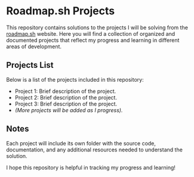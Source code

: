 # Roadmap.sh Projects

This repository contains solutions to the projects I will be solving from the [roadmap.sh](https://roadmap.sh/) website. Here you will find a collection of organized and documented projects that reflect my progress and learning in different areas of development.

## Projects List

Below is a list of the projects included in this repository:
- Project 1: Brief description of the project.
- Project 2: Brief description of the project.
- Project 3: Brief description of the project.
- *(More projects will be added as I progress).*

## Notes
Each project will include its own folder with the source code, documentation, and any additional resources needed to understand the solution.

I hope this repository is helpful in tracking my progress and learning!
